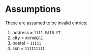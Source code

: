# Assumptions

These are assumed to be invalid entries:
1. address = `1111 MAIN ST`
2. city = `ANYWHERE`
3. postal = `11111`
4. ssn = `111111111`




